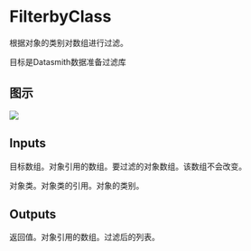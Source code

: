 # FilterbyClass

根据对象的类别对数组进行过滤。

目标是Datasmith数据准备过滤库

## 图示

![]($-20221218-18354139.png)

## Inputs

目标数组。对象引用的数组。要过滤的对象数组。该数组不会改变。

对象类。对象类的引用。对象的类别。 

## Outputs

返回值。对象引用的数组。过滤后的列表。
